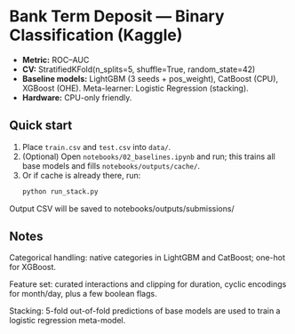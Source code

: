# Bank Term Deposit — Binary Classification (Kaggle)

- **Metric:** ROC–AUC  
- **CV:** StratifiedKFold(n_splits=5, shuffle=True, random_state=42)  
- **Baseline models:** LightGBM (3 seeds + pos_weight), CatBoost (CPU), XGBoost (OHE). Meta-learner: Logistic Regression (stacking).  
- **Hardware:** CPU-only friendly.  

## Quick start
1. Place `train.csv` and `test.csv` into `data/`.
2. (Optional) Open `notebooks/02_baselines.ipynb` and run; this trains all base models and fills `notebooks/outputs/cache/`.
3. Or if cache is already there, run:
   ```bash
   python run_stack.py

Output CSV will be saved to notebooks/outputs/submissions/


## Notes
Categorical handling: native categories in LightGBM and CatBoost; one-hot for XGBoost.

Feature set: curated interactions and clipping for duration, cyclic encodings for month/day, plus a few boolean flags.

Stacking: 5-fold out-of-fold predictions of base models are used to train a logistic regression meta-model.